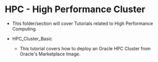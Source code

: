 # HPC - High Performance Cluster
* This folder/section will cover Tutorials related to High Performance Computing.

* HPC_Cluster_Basic
  * This tutorial covers how to deploy an Oracle HPC Cluster from Oracle's Marketplace Image.
